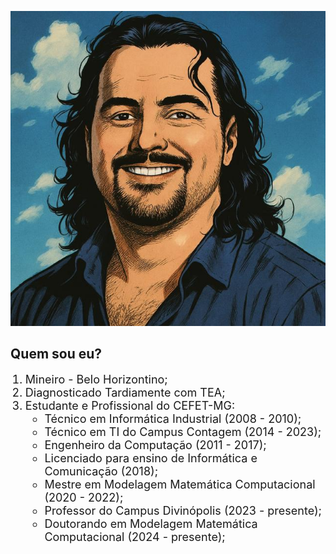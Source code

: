 <style scoped>
  li {
    font-size: 18px;
  }
</style>

<div class="grid-50-50">
<div class="column-container">

[![rounded-grid-img-50](img/picture.jpg)](https://ascanio.dev)

</div>
<div class="column-container">

<!-- _class: lead -->
## Quem sou eu?

1. Mineiro - Belo Horizontino;
2. Diagnosticado Tardiamente com TEA;
3. Estudante e Profissional do CEFET-MG:
    - Técnico em Informática Industrial (2008 - 2010);
    - Técnico em TI do Campus Contagem (2014 - 2023);
    - Engenheiro da Computação (2011 - 2017);
    - Licenciado para ensino de Informática e Comunicação (2018);
    - Mestre em Modelagem Matemática Computacional (2020 - 2022);
    - Professor do Campus Divinópolis (2023 - presente);
    - Doutorando em Modelagem Matemática Computacional (2024 - presente);

</div>
</div>
